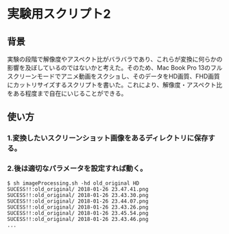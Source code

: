 # 実験用スクリプト2

## 背景

実験の段階で解像度やアスペクト比がバラバラであり、これらが変換に何らかの影響を及ぼしているのではないかと考えた。そのため、Mac Book Pro 13のフルスクリーンモードでアニメ動画をスクショし、そのデータをHD画質、FHD画質にカットリサイズするスクリプトを書いた。これにより、解像度・アスペクト比をある程度まで自在にいじることができる。

## 使い方

### 1.変換したいスクリーンショット画像をあるディレクトリに保存する。
### 2.後は適切なパラメータを設定すれば動く。

```
$ sh imageProcessing.sh -hd old_original HD
SUCESS!!:old_original/ 2018-01-26 23.47.41.png
SUCESS!!:old_original/ 2018-01-26 23.43.30.png
SUCESS!!:old_original/ 2018-01-26 23.44.07.png
SUCESS!!:old_original/ 2018-01-26 23.43.26.png
SUCESS!!:old_original/ 2018-01-26 23.45.54.png
SUCESS!!:old_original/ 2018-01-26 23.43.46.png
...
```
